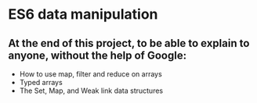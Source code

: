 # ES6 data manipulation

## At the end of this project, to be able to explain to anyone, without the help of Google:

- How to use map, filter and reduce on arrays
- Typed arrays
- The Set, Map, and Weak link data structures
